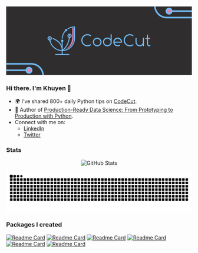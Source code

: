 <!-- Please don't remove this: Grab your social icons from https://github.com/carlsednaoui/gitsocial -->

[1.2]: http://i.imgur.com/wWzX9uB.png (twitter icon without padding)
[1]: [Twitter](https://twitter.com/KhuyenTran16)

[<img src="codecut.jpg">](https://codecut.ai/?utm_source=github&utm_medium=github_profile&utm_campaign=github_banner)

### Hi there. I'm Khuyen 👋

<!--
**khuyentran1401/khuyentran1401** is a ✨ _special_ ✨ repository because its `README.md` (this file) appears on your GitHub profile.
-->
- 🌍 I’ve shared 800+ daily Python tips on [CodeCut](https://codecut.ai/?utm_source=github&utm_medium=github_profile&utm_campaign=aboutme).  
- 📖 Author of [Production-Ready Data Science: From Prototyping to Production with Python](https://codecut.ai/production-ready-data-science/?utm_source=github&utm_medium=github_profile&utm_campaign=aboutme).  
- Connect with me on:
  - [LinkedIn](https://www.linkedin.com/in/khuyen-tran-1401/)
  - [Twitter](https://twitter.com/KhuyenTran16) 

### Stats

<p align="center">
  <img alt="GitHub Stats" src="https://github-readme-stats.vercel.app/api?username=khuyentran1401&count_private=true&show_icons=true&theme=omni&hide_rank=false&PAT_1">
</p>

<a href="https://github.com/khuyentran1401#gh-light-mode-only" align="center">
  <img alt="GitHub Snake Light" src="https://github.com/khuyentran1401/khuyentran1401/raw/snake/github-contribution-grid-snake.svg#gh-light-mode-only" />
</a>
    
### Packages I created
[![Readme Card](https://github-readme-stats-sigma-five.vercel.app/api/pin/?username=khuyentran1401&repo=data-science-template)](https://github.com/khuyentran1401/data-science-template)
[![Readme Card](https://github-readme-stats-sigma-five.vercel.app/api/pin/?username=khuyentran1401&repo=cicd-mlops-demo)](https://github.com/khuyentran1401/cicd-mlops-demo)
[![Readme Card](https://github-readme-stats-sigma-five.vercel.app/api/pin/?username=khuyentran1401&repo=analyze_github_feed)](https://github.com/khuyentran1401/analyze_github_feed)
[![Readme Card](https://github-readme-stats-sigma-five.vercel.app/api/pin/?username=khuyentran1401&repo=top-github-scraper)](https://github.com/khuyentran1401/top-github-scraper) 
[![Readme Card](https://github-readme-stats-sigma-five.vercel.app/api/pin/?username=khuyentran1401&repo=same-stats-different-graphs)](https://github.com/khuyentran1401/same-stats-different-graphs)
[![Readme Card](https://github-readme-stats-sigma-five.vercel.app/api/pin/?username=khuyentran1401&repo=rich-dataframe)](https://github.com/khuyentran1401/rich-dataframe)



